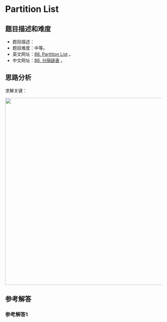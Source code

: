 # Partition List

## 题目描述和难度
+ 题目描述：
+ 题目难度：中等。
+ 英文网址：[86. Partition List](https://leetcode.com/problems/partition-list/description/)  。
+ 中文网址：[86. 分隔链表](https://leetcode-cn.com/problems/partition-list/description/)  。
## 思路分析
求解关键：

<img src="https://liweiwei1419.github.io/images/leetcode-solution/" width="600">

## 参考解答
### 参考解答1

```java

```